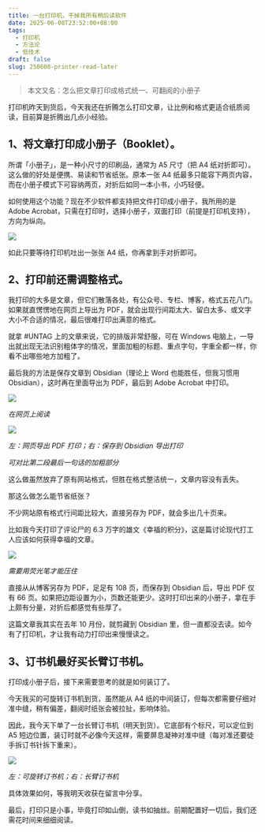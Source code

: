```yaml
---
title: 一台打印机，干掉我所有稍后读软件
date: 2025-06-08T23:52:00+08:00
tags:
  - 打印机
  - 方法论
  - 低技术
draft: false
slug: 250608-printer-read-later
---
```


> 本文又名：怎么把文章打印成格式统一、可翻阅的小册子

打印机昨天到货后，今天我还在折腾怎么打印文章，让比例和格式更适合纸质阅读，目前算是折腾出几点小经验。

## 1、将文章打印成小册子（Booklet）。

所谓「小册子」，是一种小尺寸的印刷品，通常为 A5 尺寸（把 A4 纸对折即可）。这么做的好处是便携、易读和节省纸张。原本一张 A4 纸最多只能容下两页内容，而在小册子模式下可容纳两页，对折后如同一本小书，小巧轻便。

如何使用这个功能？现在不少软件都支持把文件打印成小册子，我所用的是 Adobe Acrobat，只需在打印时，选择小册子，双面打印（前提是打印机支持），方向为纵向。

![](https://img.liangmouyin.com/2025/06/ce2beaa6b40caff5473d7e8f8f6f3048.png)

如此只要等待打印机吐出一张张 A4 纸，你再拿到手对折即可。

## 2、打印前还需调整格式。

我打印的大多是文章，但它们散落各处，有公众号、专栏、博客，格式五花八门。如果就直愣愣地在网页上导出为 PDF，就会出现行间距太大、留白太多、或文字大小不合适的情况，最后很难打印出满意的格式。

就拿 #UNTAG 上的文章来说，它的排版非常舒服，可在 Windows 电脑上，一导出就出现无法识别粗体字的情况，里面加粗的标题、重点字句，字重全都一样，你看不出哪些地方加粗了。

最后我的方法是保存文章到 Obsidian（理论上 Word 也能胜任，但我习惯用 Obsidian），这时再在里面导出为 PDF，最后到 Adobe Acrobat 中打印。

![](https://img.liangmouyin.com/2025/06/db703263476325b627b847cef4944389.png)

*在网页上阅读*

![](https://img.liangmouyin.com/2025/06/921ab3cdf58f92e05edf59ff5cf92e70.png)

*左：网页导出 PDF 打印；右：保存到 Obsidian 导出打印*

*可对比第二段最后一句话的加粗部分*

这么做虽然放弃了原有网站格式，但胜在格式整洁统一，文章内容没有丢失。

那这么做怎么能节省纸张？

不少网站原有格式行间距比较大，直接另存为 PDF，就会多出几十页来。

比如我今天打印了评论尸的 6.3 万字的雄文《幸福的积分》，这是篇讨论现代打工人应该如何获得幸福的文章。

![](https://img.liangmouyin.com/2025/06/d92cc5b6c4e04e3d5e1bd1c74a06cfd6.png)

*需要用荧光笔才能压住*

直接从从博客另存为 PDF，足足有 108 页，而保存到 Obsidian 后，导出 PDF 仅有 66 页。如果把边距设置为小，页数还能更少。这时打印出来的小册子，拿在手上颇有分量，对折后都感觉有些厚了。

这篇文章我其实在去年 10 月份，就剪藏到 Obsidian 里，但一直都没去读。如今有了打印机，才让我有动力打印出来慢慢读之。

## 3、订书机最好买长臂订书机。

打印成小册子后，接下来需要思考的就是如何装订了。

今天我买的可旋转订书机到货，虽然能从 A4 纸的中间装订，但每次都需要仔细对准中缝，稍有偏差，翻阅时纸张会被拉扯，影响体验。

因此，我今天下单了一台长臂订书机（明天到货）。它底部有个标尺，可以定位到 A5 短边位置，装订时就不必像今天这样，需要屏息凝神对准中缝（每对准还要徒手拆订书针拆下重来）。

![](https://img.liangmouyin.com/2025/06/610f1a3a207f7cbde6720a067802767c.png)

*左：可旋转订书机；右：长臂订书机*

具体效果如何，等我明天收获在留言中分享。

最后，打印只是小事，毕竟打印如山倒，读书如抽丝。前期配置好一切后，我们还需花时间来细细阅读。